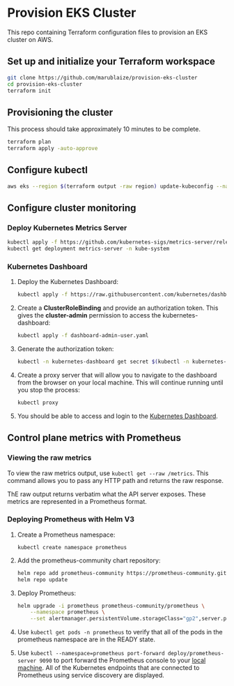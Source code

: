 # Provision EKS Cluster

This repo containing Terraform configuration files to provision an EKS cluster on AWS.

## Set up and initialize your Terraform workspace

```bash
git clone https://github.com/marublaize/provision-eks-cluster
cd provision-eks-cluster
terraform init
```

## Provisioning the cluster

This process should take approximately 10 minutes to be complete.

```bash
terraform plan
terraform apply -auto-approve
```

## Configure kubectl

```bash
aws eks --region $(terraform output -raw region) update-kubeconfig --name $(terraform output -raw cluster_name)
```

## Configure cluster monitoring

### Deploy Kubernetes Metrics Server

```bash
kubectl apply -f https://github.com/kubernetes-sigs/metrics-server/releases/latest/download/components.yaml
kubectl get deployment metrics-server -n kube-system
```

### Kubernetes Dashboard

1. Deploy the Kubernetes Dashboard:

    ```bash
    kubectl apply -f https://raw.githubusercontent.com/kubernetes/dashboard/v2.4.0/aio/deploy/recommended.yaml
    ```

    <!-- ```bash
    kubectl apply -f https://raw.githubusercontent.com/kubernetes/dashboard/master/aio/deploy/recommended.yaml
    ``` -->

2. Create a **ClusterRoleBinding** and provide an authorization token. This gives the **cluster-admin** permission to access the kubernetes-dashboard:

    ```bash
    kubectl apply -f dashboard-admin-user.yaml
    ```

3. Generate the authorization token:

    ```bash
    kubectl -n kubernetes-dashboard get secret $(kubectl -n kubernetes-dashboard get sa/admin-user -o jsonpath="{.secrets[0].name}") -o go-template="{{.data.token | base64decode}}"
    ```

4. Create a proxy server that will allow you to navigate to the dashboard from the browser on your local machine. This will continue running until you stop the process:

    ```bash
    kubectl proxy
    ```

5. You should be able to access and login to the [Kubernetes Dashboard](http://127.0.0.1:8001/api/v1/namespaces/kubernetes-dashboard/services/https:kubernetes-dashboard:/proxy/).

## Control plane metrics with Prometheus

### Viewing the raw metrics

To view the raw metrics output, use ```kubectl get --raw /metrics```. This command allows you to pass any HTTP path and returns the raw response.

ThE raw output returns verbatim what the API server exposes. These metrics are represented in a Prometheus format.

### Deploying Prometheus with Helm V3

1. Create a Prometheus namespace:

    ```kubectl create namespace prometheus```

2. Add the prometheus-community chart repository:

    ```bash
    helm repo add prometheus-community https://prometheus-community.github.io/helm-charts
    helm repo update
    ```

3. Deploy Prometheus:

    ```bash
    helm upgrade -i prometheus prometheus-community/prometheus \
        --namespace prometheus \
        --set alertmanager.persistentVolume.storageClass="gp2",server.persistentVolume.storageClass="gp2"
    ```

4. Use ```kubectl get pods -n prometheus``` to verify that all of the pods in the prometheus namespace are in the READY state.

5. Use ```kubectl --namespace=prometheus port-forward deploy/prometheus-server 9090``` to port forward the Prometheus console to your [local machine](localhost:9090). All of the Kubernetes endpoints that are connected to Prometheus using service discovery are displayed.
